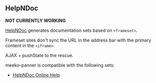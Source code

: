 HelpNDoc
--------

**NOT CURRENTLY WORKING**

[HelpNDoc](http://www.helpndoc.com/) generates documentation sets based on `<frameset>`.

Frameset sites don't sync the URL in the address bar with the primary content in the `<iframe>`.

AJAX + pushState to the rescue.

meeko-panner is compatible with the following sets:

- [HelpNDoc Online Help](http://www.helpndoc.com/sites/default/files/documentation/html/index.html)
